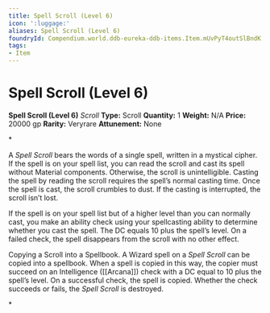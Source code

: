 ```yaml
---
title: Spell Scroll (Level 6)
icon: ':luggage:'
aliases: Spell Scroll (Level 6)
foundryId: Compendium.world.ddb-eureka-ddb-items.Item.mUvPyT4outSlBndK
tags:
- Item
---
```


# Spell Scroll (Level 6)

**Spell Scroll (Level 6)**
_Scroll_
**Type:** Scroll
**Quantity:** 1
**Weight:** N/A
**Price:** 20000 gp
**Rarity:** Veryrare
**Attunement:** None

*<p>A *Spell Scroll* bears the words of a single spell, written in a mystical cipher. If the spell is on your spell list, you can read the scroll and cast its spell without Material components. Otherwise, the scroll is unintelligible. Casting the spell by reading the scroll requires the spell’s normal casting time. Once the spell is cast, the scroll crumbles to dust. If the casting is interrupted, the scroll isn’t lost.

If the spell is on your spell list but of a higher level than you can normally cast, you make an ability check using your spellcasting ability to determine whether you cast the spell. The DC equals 10 plus the spell’s level. On a failed check, the spell disappears from the scroll with no other effect.

Copying a Scroll into a Spellbook. A Wizard spell on a *Spell Scroll* can be copied into a spellbook. When a spell is copied in this way, the copier must succeed on an Intelligence ([[Arcana]]) check with a DC equal to 10 plus the spell’s level. On a successful check, the spell is copied. Whether the check succeeds or fails, the *Spell Scroll* is destroyed.</p>*
